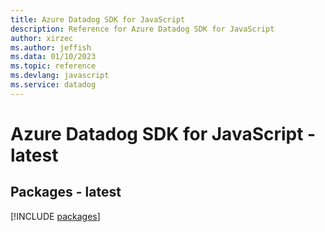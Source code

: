 ```yaml
---
title: Azure Datadog SDK for JavaScript
description: Reference for Azure Datadog SDK for JavaScript
author: xirzec
ms.author: jeffish
ms.data: 01/10/2023
ms.topic: reference
ms.devlang: javascript
ms.service: datadog
---
```

# Azure Datadog SDK for JavaScript - latest
## Packages - latest
[!INCLUDE [packages](datadog-index.md)]